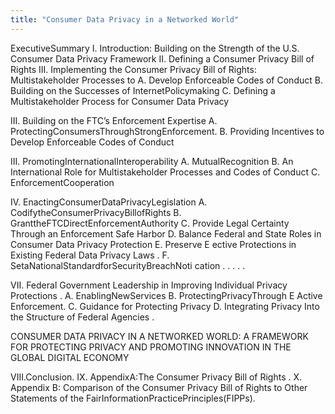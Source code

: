 ```yaml
---
title: "Consumer Data Privacy in a Networked World"
---
```


ExecutiveSummary
I. Introduction: Building on the Strength of the U.S. Consumer Data Privacy Framework 
II. Defining a Consumer Privacy Bill of Rights 
III. Implementing the Consumer Privacy Bill of Rights: Multistakeholder Processes to
A. Develop Enforceable Codes of Conduct
B. Building on the Successes of InternetPolicymaking 
C. Defining a Multistakeholder Process for Consumer Data Privacy

III. Building on the FTC’s Enforcement Expertise
A. ProtectingConsumersThroughStrongEnforcement.
B. Providing Incentives to Develop Enforceable Codes of Conduct

III. PromotingInternationalInteroperability 
A. MutualRecognition
B. An International Role for Multistakeholder Processes and Codes of Conduct
C. EnforcementCooperation 

IV. EnactingConsumerDataPrivacyLegislation
A. CodifytheConsumerPrivacyBillofRights
B. GranttheFTCDirectEnforcementAuthority
C. Provide Legal Certainty Through an Enforcement Safe Harbor
D. Balance Federal and State Roles in Consumer Data Privacy Protection
E. Preserve E ective Protections in Existing Federal Data Privacy Laws .
F. SetaNationalStandardforSecurityBreachNoti cation . . . . .

VII. Federal Government Leadership in Improving Individual Privacy Protections .
A. EnablingNewServices
B. ProtectingPrivacyThrough
E Active Enforcement.
C. Guidance for Protecting Privacy
D. Integrating Privacy Into the Structure of Federal Agencies .

CONSUMER DATA PRIVACY IN A NETWORKED WORLD: A FRAMEWORK FOR PROTECTING PRIVACY AND PROMOTING INNOVATION IN THE GLOBAL DIGITAL ECONOMY

VIII.Conclusion.
IX. AppendixA:The Consumer Privacy Bill of Rights .
X. Appendix B: Comparison of the Consumer Privacy Bill of Rights to Other Statements of the FairInformationPracticePrinciples(FIPPs).

